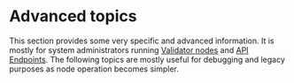 # Advanced topics

This section provides some very specific and advanced information. It is mostly for system administrators running [Validator nodes](../../concepts/network/validator-nodes.md) and [API Endpoints](../../concepts/network/api-endpoints.md). The following topics are mostly useful for debugging and legacy purposes as node operation becomes simpler.
